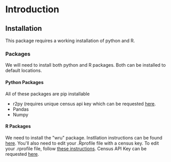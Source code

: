 # Introduction 


## Installation 

This package requires a working installation of python and R.

### Packages 

We will need to install both python and R packages.  Both can be installed to default locations. 

#### Python Packages 

All of these packages are pip installable 
 * r2py (requires unique census api key which can be requested [here](https://api.census.gov/data/key_signup.html).
 * Pandas
 * Numpy

#### R Packages 

We need to install the "wru" package.  Instllation instructions can be found [here](https://github.com/kosukeimai/wru).  You'll also need to edit your .Rprofile file with a census key.  To edit your .rprofile file, follow [these instructions](https://www.statmethods.net/interface/customizing.html).  Census API Key can be requested [here](https://api.census.gov/data/key_signup.html).   

